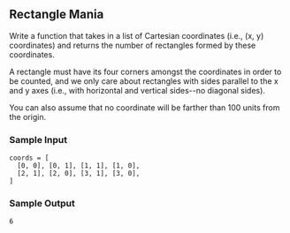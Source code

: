 
## Rectangle Mania

Write a function that takes in a list of Cartesian coordinates (i.e., (x, y)
coordinates) and returns the number of rectangles formed by these coordinates.

A rectangle must have its four corners amongst the coordinates in order to be
counted, and we only care about rectangles with sides parallel to the x and y
axes (i.e., with horizontal and vertical sides--no diagonal sides).

You can also assume that no coordinate will be farther than 100 units from the
origin.

### Sample Input
```
coords = [
  [0, 0], [0, 1], [1, 1], [1, 0],
  [2, 1], [2, 0], [3, 1], [3, 0],
]
```

### Sample Output
```
6
```
